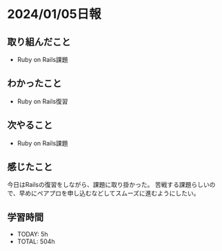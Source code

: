 # 2024/01/05日報
## 取り組んだこと
- Ruby on Rails課題

## わかったこと
- Ruby on Rails復習

## 次やること
- Ruby on Rails課題

## 感じたこと
今日はRailsの復習をしながら、課題に取り掛かった。
苦戦する課題らしいので、早めにペアプロを申し込むなどしてスムーズに進むようにしたい。

## 学習時間
- TODAY: 5h
- TOTAL: 504h
